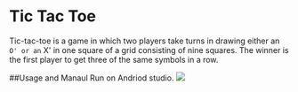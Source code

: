 # Tic Tac Toe
Tic-tac-toe is a game in which two players take turns in drawing either an ` O' or an ` X' in one square of a grid consisting of nine squares. 
The winner is the first player to get three of the same symbols in a row.

##Usage and Manaul
Run on Andriod studio.
![](tictactoe.png)
